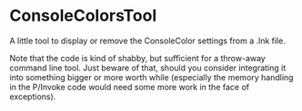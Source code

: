 # ConsoleColorsTool

A little tool to display or remove the ConsoleColor settings from a .lnk file.

Note that the code is kind of shabby, but sufficient for a throw-away command line tool.
Just beware of that, should you consider integrating it into something bigger or more
worth while (especially the memory handling in the P/Invoke code would need some more
work in the face of exceptions).
